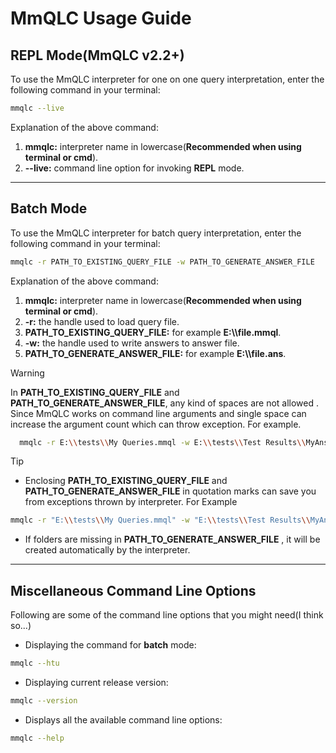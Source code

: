 # MmQLC Usage Guide

## REPL Mode(MmQLC v2.2+)
To use the MmQLC interpreter for one on one query interpretation, enter the following command in your terminal:

```bash
mmqlc --live
```
Explanation of the above command:

1. **mmqlc:**  interpreter name in lowercase(**Recommended when using terminal or cmd**).
2. **--live:** command line option for invoking **REPL** mode.

---

## Batch Mode

To use the MmQLC interpreter for batch query interpretation, enter the following command in your terminal:

```bash
mmqlc -r PATH_TO_EXISTING_QUERY_FILE -w PATH_TO_GENERATE_ANSWER_FILE
```

Explanation of the above command:

1. **mmqlc:**  interpreter name in lowercase(**Recommended when using terminal or cmd**).
2. **-r:** the handle used to load query file.
3. **PATH_TO_EXISTING_QUERY_FILE:** for example **E:\\\\file.mmql**.
4. **-w:** the handle used to write answers to answer file.
5. **PATH_TO_GENERATE_ANSWER_FILE:** for example **E:\\\\file.ans**.

> [!WARNING]
> In **PATH_TO_EXISTING_QUERY_FILE** and **PATH_TO_GENERATE_ANSWER_FILE**, any kind of
> spaces are not allowed . Since MmQLC works on command line arguments and single space can increase the argument count which can throw exception. For example.
> ```bash
>   mmqlc -r E:\\tests\\My Queries.mmql -w E:\\tests\\Test Results\\MyAns.ans
> ```

> [!TIP]
> - Enclosing **PATH_TO_EXISTING_QUERY_FILE** and **PATH_TO_GENERATE_ANSWER_FILE** in quotation marks can save you from exceptions thrown by interpreter. For Example
> ```bash
> mmqlc -r "E:\\tests\\My Queries.mmql" -w "E:\\tests\\Test Results\\MyAns.ans"
> ```
> - If folders are missing in **PATH_TO_GENERATE_ANSWER_FILE** , it will be created 
>  automatically by the interpreter.

---

## Miscellaneous Command Line Options
Following are some of the command line options that you might need(I think so...)
- Displaying the command for **batch** mode:
```bash
mmqlc --htu
```
- Displaying current release version:
```bash
mmqlc --version
```
- Displays all the available command line options:
```bash
mmqlc --help
```

